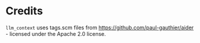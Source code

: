# Credits

`llm_context` uses tags.scm files from https://github.com/paul-gauthier/aider - licensed under the Apache 2.0 license.